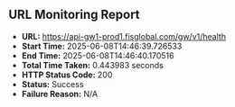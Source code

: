 ## URL Monitoring Report

- **URL:** https://api-gw1-prod1.fisglobal.com/gw/v1/health
- **Start Time:** 2025-06-08T14:46:39.726533
- **End Time:** 2025-06-08T14:46:40.170516
- **Total Time Taken:** 0.443983 seconds
- **HTTP Status Code:** 200
- **Status:** Success
- **Failure Reason:** N/A
